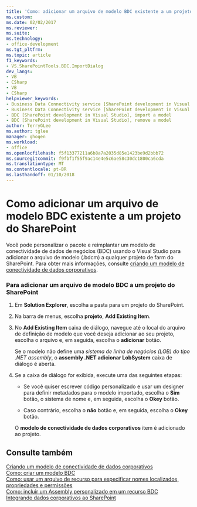 ```yaml
---
title: 'Como: adicionar um arquivo de modelo BDC existente a um projeto do SharePoint | Microsoft Docs'
ms.custom: 
ms.date: 02/02/2017
ms.reviewer: 
ms.suite: 
ms.technology:
- office-development
ms.tgt_pltfrm: 
ms.topic: article
f1_keywords:
- VS.SharePointTools.BDC.ImportDialog
dev_langs:
- VB
- CSharp
- VB
- CSharp
helpviewer_keywords:
- Business Data Connectivity service [SharePoint development in Visual Studio], import a model
- Business Data Connectivity service [SharePoint development in Visual Studio], reuse a model
- BDC [SharePoint development in Visual Studio], import a model
- BDC [SharePoint development in Visual Studio], remove a model
author: TerryGLee
ms.author: tglee
manager: ghogen
ms.workload:
- office
ms.openlocfilehash: f5f13377211a6b8a7a2035d85e1423be9d2bbb72
ms.sourcegitcommit: f9fbf1f55f9ac14e4e5c6ae58c30dc1800ca6cda
ms.translationtype: MT
ms.contentlocale: pt-BR
ms.lasthandoff: 01/10/2018
---
```

# <a name="how-to-add-an-existing-bdc-model-file-to-a-sharepoint-project"></a>Como adicionar um arquivo de modelo BDC existente a um projeto do SharePoint
  Você pode personalizar o pacote e reimplantar um modelo de conectividade de dados de negócios (BDC) usando o Visual Studio para adicionar o arquivo de modelo (.bdcm) a qualquer projeto de farm do SharePoint. Para obter mais informações, consulte [criando um modelo de conectividade de dados corporativos](../sharepoint/creating-a-business-data-connectivity-model.md).  
  
### <a name="to-add-a-bdc-model-file-to-a-sharepoint-project"></a>Para adicionar um arquivo de modelo BDC a um projeto do SharePoint  
  
1.  Em **Solution Explorer**, escolha a pasta para um projeto do SharePoint.  
  
2.  Na barra de menus, escolha **projeto**, **Add Existing Item**.  
  
3.  No **Add Existing Item** caixa de diálogo, navegue até o local do arquivo de definição de modelo que você deseja adicionar ao seu projeto, escolha o arquivo e, em seguida, escolha o **adicionar** botão.  
  
     Se o modelo não define uma *sistema de linha de negócios (LOB) do tipo .NET assembly*, o **assembly .NET adicionar LobSystem** caixa de diálogo é aberta.  
  
4.  Se a caixa de diálogo for exibida, execute uma das seguintes etapas:  
  
    -   Se você quiser escrever código personalizado e usar um designer para definir metadados para o modelo importado, escolha o **Sim** botão, o sistema de nome e, em seguida, escolha o **Okey** botão.  
  
    -   Caso contrário, escolha o **não** botão e, em seguida, escolha o **Okey** botão.  
  
     O **modelo de conectividade de dados corporativos** item é adicionado ao projeto.  
  
## <a name="see-also"></a>Consulte também  
 [Criando um modelo de conectividade de dados corporativos](../sharepoint/creating-a-business-data-connectivity-model.md)   
 [Como: criar um modelo BDC](../sharepoint/how-to-create-a-bdc-model.md)   
 [Como: usar um arquivo de recurso para especificar nomes localizados, propriedades e permissões](../sharepoint/how-to-use-a-resource-file-to-specify-localized-names-properties-and-permissions.md)   
 [Como: incluir um Assembly personalizado em um recurso BDC](../sharepoint/how-to-include-a-custom-assembly-in-a-bdc-feature.md)   
 [Integrando dados corporativos ao SharePoint](../sharepoint/integrating-business-data-into-sharepoint.md)  
  
  